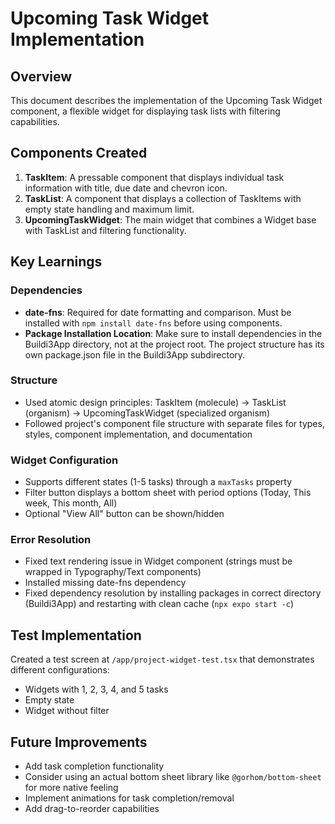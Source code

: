 # Upcoming Task Widget Implementation

## Overview

This document describes the implementation of the Upcoming Task Widget component, a flexible widget for displaying task lists with filtering capabilities.

## Components Created

1. **TaskItem**: A pressable component that displays individual task information with title, due date and chevron icon.
2. **TaskList**: A component that displays a collection of TaskItems with empty state handling and maximum limit.
3. **UpcomingTaskWidget**: The main widget that combines a Widget base with TaskList and filtering functionality.

## Key Learnings

### Dependencies

- **date-fns**: Required for date formatting and comparison. Must be installed with `npm install date-fns` before using components.
- **Package Installation Location**: Make sure to install dependencies in the Buildi3App directory, not at the project root. The project structure has its own package.json file in the Buildi3App subdirectory.

### Structure

- Used atomic design principles: TaskItem (molecule) → TaskList (organism) → UpcomingTaskWidget (specialized organism)
- Followed project's component file structure with separate files for types, styles, component implementation, and documentation

### Widget Configuration

- Supports different states (1-5 tasks) through a `maxTasks` property
- Filter button displays a bottom sheet with period options (Today, This week, This month, All)
- Optional "View All" button can be shown/hidden

### Error Resolution

- Fixed text rendering issue in Widget component (strings must be wrapped in Typography/Text components)
- Installed missing date-fns dependency
- Fixed dependency resolution by installing packages in correct directory (Buildi3App) and restarting with clean cache (`npx expo start -c`)

## Test Implementation

Created a test screen at `/app/project-widget-test.tsx` that demonstrates different configurations:

- Widgets with 1, 2, 3, 4, and 5 tasks
- Empty state
- Widget without filter

## Future Improvements

- Add task completion functionality
- Consider using an actual bottom sheet library like `@gorhom/bottom-sheet` for more native feeling
- Implement animations for task completion/removal
- Add drag-to-reorder capabilities

